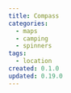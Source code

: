 ```yaml
---
title: Compass
categories:
  - maps
  - camping
  - spinners
tags:
  - location
created: 0.1.0
updated: 0.19.0
---
```

